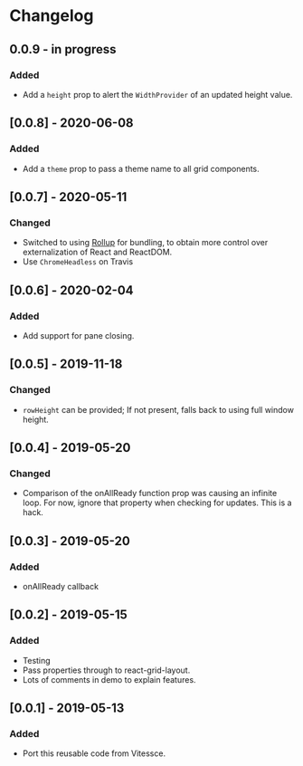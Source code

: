 # Changelog

## 0.0.9 - in progress
### Added
- Add a `height` prop to alert the `WidthProvider` of an updated height value.

## [0.0.8] - 2020-06-08
### Added
- Add a `theme` prop to pass a theme name to all grid components.

## [0.0.7] - 2020-05-11
### Changed
- Switched to using [Rollup](https://rollupjs.org) for bundling, to obtain more control over externalization of React and ReactDOM.
- Use `ChromeHeadless` on Travis

## [0.0.6] - 2020-02-04
### Added
- Add support for pane closing.

## [0.0.5] - 2019-11-18
### Changed
- `rowHeight` can be provided; If not present, falls back to using full window height.

## [0.0.4] - 2019-05-20
### Changed
- Comparison of the onAllReady function prop was causing an infinite loop.
For now, ignore that property when checking for updates. This is a hack.

## [0.0.3] - 2019-05-20
### Added
- onAllReady callback

## [0.0.2] - 2019-05-15
### Added
- Testing
- Pass properties through to react-grid-layout.
- Lots of comments in demo to explain features.

## [0.0.1] - 2019-05-13
### Added
- Port this reusable code from Vitessce.

